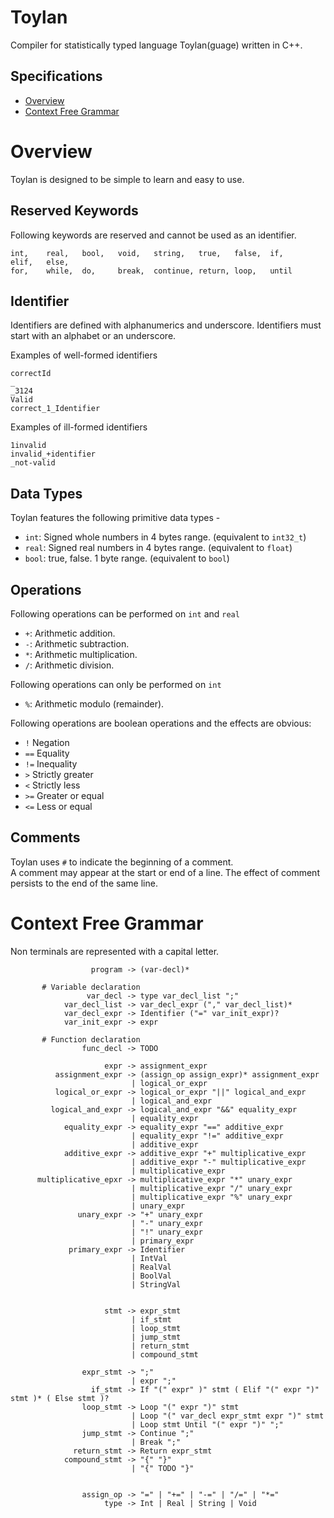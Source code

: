 # Toylan
Compiler for statistically typed language Toylan(guage) written in C++.


## Specifications
* [Overview](#overview)
* [Context Free Grammar](#context-free-grammar)


# Overview
Toylan is designed to be simple to learn and easy to use.

## Reserved Keywords
Following keywords are reserved and cannot be used as an identifier.
```
int,    real,   bool,   void,   string,   true,   false,  if,     elif,   else,    
for,    while,  do,     break,  continue, return, loop,   until
```

## Identifier
Identifiers are defined with alphanumerics and underscore. Identifiers must start with an alphabet or an underscore. 

Examples of well-formed identifiers

```
correctId
_
_3124
Valid
correct_1_Identifier
```
Examples of ill-formed identifiers
```
1invalid
invalid_+identifier
_not-valid
```

## Data Types
Toylan features the following primitive data types - 
* `int`: Signed whole numbers in 4 bytes range. (equivalent to `int32_t`)
* `real`: Signed real numbers in 4 bytes range. (equivalent to `float`)
* `bool`: true, false. 1 byte range. (equivalent to `bool`)

## Operations
Following operations can be performed on `int` and `real`  
* `+`: Arithmetic addition.
* `-`: Arithmetic subtraction.
* `*`: Arithmetic multiplication.
* `/`: Arithmetic division.

Following operations can only be performed on `int`  
* `%`: Arithmetic modulo (remainder).

Following operations are boolean operations and the effects are obvious:
* `!` Negation
* `==` Equality
* `!=` Inequality
* `>` Strictly greater
* `<` Strictly less
* `>=` Greater or equal
* `<=` Less or equal


## Comments
Toylan uses `#` to indicate the beginning of a comment.  
A comment may appear at the start or end of a line. The effect of comment persists to the end of the same line.


# Context Free Grammar
Non terminals are represented with a capital letter.
```
                  program -> (var-decl)*

       # Variable declaration
                 var_decl -> type var_decl_list ";"
            var_decl_list -> var_decl_expr ("," var_decl_list)*
            var_decl_expr -> Identifier ("=" var_init_expr)?
            var_init_expr -> expr

       # Function declaration
                func_decl -> TODO 

                     expr -> assignment_expr
          assignment_expr -> (assign_op assign_expr)* assignment_expr
                           | logical_or_expr
          logical_or_expr -> logical_or_expr "||" logical_and_expr
                           | logical_and_expr
         logical_and_expr -> logical_and_expr "&&" equality_expr
                           | equality_expr
            equality_expr -> equality_expr "==" additive_expr
                           | equality_expr "!=" additive_expr
                           | additive_expr
            additive_expr -> additive_expr "+" multiplicative_expr
                           | additive_expr "-" multiplicative_expr
                           | multiplicative_expr
      multiplicative_epxr -> multiplicative_expr "*" unary_expr
                           | multiplicative_expr "/" unary_expr
                           | multiplicative_expr "%" unary_expr
                           | unary_expr
               unary_expr -> "+" unary_expr
                           | "-" unary_expr
                           | "!" unary_expr
                           | primary_expr
             primary_expr -> Identifier
                           | IntVal
                           | RealVal
                           | BoolVal
                           | StringVal


                     stmt -> expr_stmt
                           | if_stmt
                           | loop_stmt
                           | jump_stmt
                           | return_stmt
                           | compound_stmt

                expr_stmt -> ";"
                           | expr ";"
                  if_stmt -> If "(" expr" )" stmt ( Elif "(" expr ")" stmt )* ( Else stmt )?
                loop_stmt -> Loop "(" expr ")" stmt
                           | Loop "(" var_decl expr_stmt expr ")" stmt
                           | Loop stmt Until "(" expr ")" ";"
                jump_stmt -> Continue ";"
                           | Break ";"
              return_stmt -> Return expr_stmt
            compound_stmt -> "{" "}"
                           | "{" TODO "}"


                assign_op -> "=" | "+=" | "-=" | "/=" | "*="
                     type -> Int | Real | String | Void
```